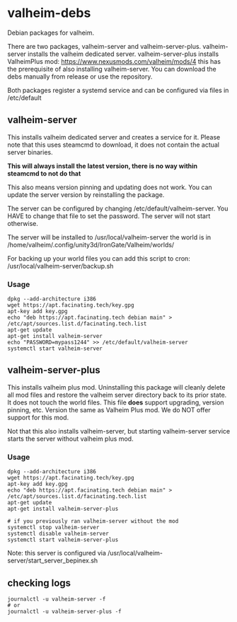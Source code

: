 # valheim-debs
Debian packages for valheim.

There are two packages, valheim-server and valheim-server-plus. valheim-server installs the valheim dedicated server. valheim-server-plus installs ValheimPlus mod: https://www.nexusmods.com/valheim/mods/4 this has the prerequisite of also installing valheim-server. You can download the debs manually from release or use the repository.

Both packages register a systemd service and can be configured via files in /etc/default

## valheim-server
This installs valheim dedicated server and creates a service for it. Please note that this uses steamcmd to download, it does not contain the actual server binaries.

**This will always install the latest version, there is no way within steamcmd to not do that**

This also means version pinning and updating does not work. You can update the server version by reinstalling the package.

The server can be configured by changing /etc/default/valheim-server. You HAVE to change that file to set the password. The server will not start otherwise.

The server will be installed to /usr/local/valheim-server the world is in /home/valheim/.config/unity3d/IronGate/Valheim/worlds/

For backing up your world files you can add this script to cron: /usr/local/valheim-server/backup.sh
### Usage
    dpkg --add-architecture i386
    wget https://apt.facinating.tech/key.gpg
    apt-key add key.gpg
    echo "deb https://apt.facinating.tech debian main" > /etc/apt/sources.list.d/facinating.tech.list
    apt-get update
    apt-get install valheim-server
    echo "PASSWORD=mypass1244" >> /etc/default/valheim-server
    systemctl start valheim-server

## valheim-server-plus
This installs valheim plus mod. Uninstalling this package will cleanly delete all mod files and restore the valheim server directory back to its prior state. It does not touch the world files. This file **does** support upgrading, version pinning, etc. Version the same as Valheim Plus mod. We do NOT offer support for this mod.

Not that this also installs valheim-server, but starting valheim-server service starts the server without valheim plus mod.

### Usage
    dpkg --add-architecture i386
    wget https://apt.facinating.tech/key.gpg
    apt-key add key.gpg
    echo "deb https://apt.facinating.tech debian main" > /etc/apt/sources.list.d/facinating.tech.list
    apt-get update
    apt-get install valheim-server-plus
    
    # if you previously ran valheim-server without the mod
    systemctl stop valheim-server
    systemctl disable valheim-server
    systemctl start valheim-server-plus

Note: this server is configured via /usr/local/valheim-server/start_server_bepinex.sh
## checking logs
    journalctl -u valheim-server -f
    # or
    journalctl -u valheim-server-plus -f